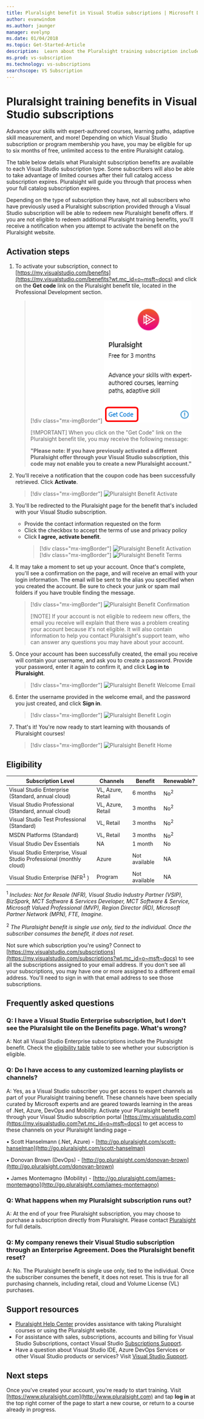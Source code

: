```yaml
---
title: Pluralsight benefit in Visual Studio subscriptions | Microsoft Docs
author: evanwindom
ms.author: jaunger
manager: evelynp
ms.date: 01/04/2018
ms.topic: Get-Started-Article
description:  Learn about the Pluralsight training subscription included with selected Visual Studio subscriptions.
ms.prod: vs-subscription
ms.technology: vs-subscriptions
searchscope: VS Subscription
---
```


# Pluralsight training benefits in Visual Studio subscriptions

Advance your skills with expert-authored courses, learning paths, adaptive skill measurement, and more!  Depending on which Visual Studio subscription or program membership you have, you may be eligible for up to six months of free, unlimited access to the entire Pluralsight catalog.

The table below details what Pluralsight subscription benefits are available to each Visual Studio subscription type.  Some subscribers will also be able to take advantage of limited courses after their full catalog access subscription expires. Pluralsight will guide you through that process when your full catalog subscription expires.

 Depending on the type of subscription they have, not all subscribers who have previously used a Pluralsight subscription provided through a Visual Studio subscription will be able to redeem new Pluralsight benefit offers. If you are not eligible to redeem additional Pluralsight training benefits, you'll receive a notification when you attempt to activate the benefit on the Pluralsight website.


## Activation steps
1. To activate your subscription, connect to [https://my.visualstudio.com/benefits](https://my.visualstudio.com/benefits?wt.mc_id=o~msft~docs) and click on the **Get code** link on the Pluralsight benefit tile, located in the Professional Development section.
   > [!div class="mx-imgBorder"]
   > ![Pluralsight Benefit Tile](_img/vs-pluralsight/vs-pluralsight-3month-tile.png)
   > 
   > [!IMPORTANT]
   > When you click on the "Get Code" link on the Pluralsight benefit tile, you may receive the following message:
   > 
   > **"Please note:   If you have previously activated a different Pluralsight offer through your Visual Studio subscription, this code may not enable you to create a new Pluralsight account."**

2. You’ll receive a notification that the coupon code has been successfully retrieved.  Click **Activate**.
   > [!div class="mx-imgBorder"]
   > ![Pluralsight Benefit Activate](_img/vs-pluralsight/vs-pluralsight-activate.png)

3. You'll be redirected to the Pluralsight page for the benefit that's included with your Visual Studio subscription.  
   - Provide the contact information requested on the form
   - Click the checkbox to accept the terms of use and privacy policy
   - Click **I agree, activate benefit**.
     > [!div class="mx-imgBorder"]
     > ![Pluralsight Benefit Activation](_img/vs-pluralsight/vs-pluralsight-create-account-no-code.png)  
     > [!div class="mx-imgBorder"]
     > ![Pluralsight Benefit Terms](_img/vs-pluralsight/vs-pluralsight-terms.png)

5. It may take a moment to set up your account.  Once that's complete, you'll see a confirmation on the page, and will receive an email with your login information.  The email will be sent to the alias you specified when you created the account.  Be sure to check your junk or spam mail folders if you have trouble finding the message.
   > [!div class="mx-imgBorder"]
   > ![Pluralsight Benefit Confirmation](_img/vs-pluralsight/vs-pluralsight-confirmation-vse.png)
   > 
   > [!NOTE]
   > If your account is not eligible to redeem new offers, the email you receive will explain that there was a problem creating your account because it's not eligible.  It will also contain information to help you contact Pluralsight's support team, who can answer any questions you may have about your account.

6. Once your account has been successfully created, the email you receive will contain your username, and ask you to create a password.  Provide your password, enter it again to confirm it, and click **Log in to Pluralsight**.
   > [!div class="mx-imgBorder"]
   > ![Pluralsight Benefit Welcome Email](_img/vs-pluralsight/vs-pluralsight-welcome-email.png)

7. Enter the username provided in the welcome email, and the password you just created, and click **Sign in**.
   > [!div class="mx-imgBorder"]
   > ![Pluralsight Benefit Login](_img/vs-pluralsight/vs-pluralsight-login.png)

8. That's it!  You're now ready to start learning with thousands of Pluralsight courses!
   > [!div class="mx-imgBorder"]
   > ![Pluralsight Benefit Home](_img/vs-pluralsight/vs-pluralsight-home.png)

## Eligibility

|                          Subscription Level                          |     Channels      |    Benefit    |   Renewable?   |
|----------------------------------------------------------------------|-------------------|---------------|----------------|
|          Visual Studio Enterprise (Standard, annual cloud)           | VL, Azure, Retail |   6 months    | No<sup>2</sup> |
|         Visual Studio Professional (Standard, annual cloud)          | VL, Azure, Retail |   3 months    | No<sup>2</sup> |
|              Visual Studio Test Professional (Standard)              |    VL, Retail     |   3 months    | No<sup>2</sup> |
|                      MSDN Platforms (Standard)                       |    VL, Retail     |   3 months    | No<sup>2</sup> |
|                     Visual Studio Dev Essentials                     |        NA         |   1 month    |       No       |
| Visual Studio Enterprise, Visual Studio Professional (monthly cloud) |       Azure       | Not available |       NA       |
|             Visual Studio Enterprise (NFR<sup>1</sup> )              |      Program      | Not available |       NA       |

<sup>1</sup>  *Includes:  Not for Resale (NFR), Visual Studio Industry Partner (VSIP), BizSpark, MCT Software & Services Developer, MCT Software & Service, Microsoft Valued Professional (MVP), Region Director (RD), Microsoft Partner Network (MPN), FTE, Imagine.*

<sup>2</sup>  *The Pluralsight benefit is single use only, tied to the individual.  Once the subscriber consumes the benefit, it does not reset.*

Not sure which subscription you're using?  Connect to [https://my.visualstudio.com/subscriptions](https://my.visualstudio.com/subscriptions?wt.mc_id=o~msft~docs) to see all the subscriptions assigned to your email address. If you don't see all your subscriptions, you may have one or more assigned to a different email address.  You'll need to sign in with that email address to see those subscriptions.

## Frequently asked questions

### Q: I have a Visual Studio Enterprise subscription, but I don't see the Pluralsight tile on the Benefits page. What's wrong?
A: Not all Visual Studio Enterprise subscriptions include the Pluralsight benefit.  Check the [eligibility table](#eligibility) table to see whether your subscription is eligible.

### Q: Do I have access to any customized learning  playlists or channels?
A: Yes, as a Visual Studio subscriber you get access to expert channels as part of your Pluralsight training benefit. These channels have been specially curated by Microsoft experts and are geared towards learning in the areas of .Net, Azure, DevOps and Mobility. Activate your Pluralsight benefit through your Visual Studio subscription portal [https://my.visualstudio.com](https://my.visualstudio.com?wt.mc_id=o~msft~docs) to get access to these channels on your Pluralsight landing page –

•   Scott Hanselmann (.Net, Azure) - [http://go.pluralsight.com/scott-hanselman](http://go.pluralsight.com/scott-hanselman)

•   Donovan Brown (DevOps) - [http://go.pluralsight.com/donovan-brown](http://go.pluralsight.com/donovan-brown)

•   James Montemagno (Mobility) - [http://go.pluralsight.com/james-montemagno](http://go.pluralsight.com/james-montemagno)


### Q: What happens when my Pluralsight subscription runs out?
A:  At the end of your free Pluralsight subscription, you may choose to purchase a subscription directly from Pluralsight.  Please contact [Pluralsight](http://www.pluralsight.com) for full details.

### Q: My company renews their Visual Studio subscription through an Enterprise Agreement. Does the Pluralsight benefit reset?
A:  No.  The Pluralsight benefit is single use only, tied to the individual.  Once the subscriber consumes the benefit, it does not reset.  This is true for all purchasing channels, including retail, cloud and Volume License (VL) purchases.

## Support resources
-  [Pluralsight Help Center](https://help.pluralsight.com/help) provides assistance with taking Pluralsight courses or using the Pluralsight website.
-  For assistance with sales, subscriptions, accounts and billing for Visual Studio Subscriptions, contact Visual Studio [Subscriptions Support](https://visualstudio.microsoft.com/subscriptions/support/).
-  Have a question about Visual Studio IDE, Azure DevOps Services or other Visual Studio products or services?  Visit [Visual Studio Support](https://visualstudio.microsoft.com/support/).

## Next steps
Once you've created your account, you're ready to start training.  Visit [https://www.pluralsight.com](http://www.pluralsight.com) and tap **log in** at the top right corner of the page to start a new course, or return to a course already in progress. 
